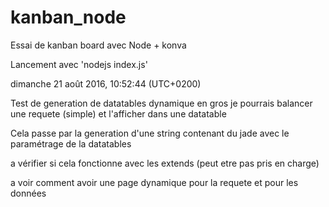 # kanban_node
Essai de kanban board avec Node + konva

Lancement avec 'nodejs index.js'

dimanche 21 août 2016, 10:52:44 (UTC+0200)

Test de generation de datatables dynamique 
en gros je pourrais balancer une requete (simple)
et l'afficher dans une datatable

Cela passe par la generation d'une string contenant du jade 
avec le paramétrage de la datatables

a vérifier si cela fonctionne avec les extends (peut etre pas pris en charge)

a voir comment avoir une page dynamique pour la requete et pour les données

